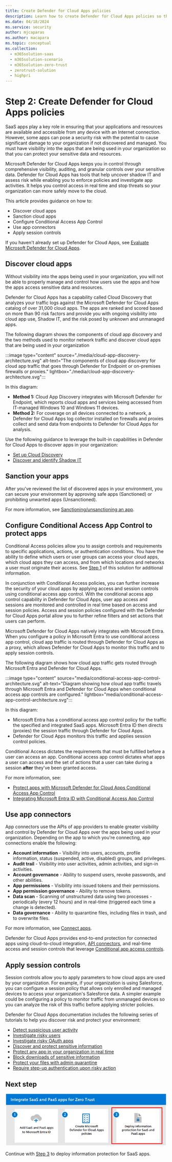 ```yaml
---
title: Create Defender for Cloud Apps policies
description: Learn how to create Defender for Cloud Apps policies so that you can properly manage and protect important resources.
ms.date: 04/18/2024
ms.service: security
author: mjcaparas
ms.author: macapara
ms.topic: conceptual
ms.collection:
  -	m365solution-saas
  -	m365solution-scenario
  -	m365solution-zero-trust
  -	zerotrust-solution
  - highpri
---
```


# Step 2: Create Defender for Cloud Apps policies

SaaS apps play a key role in ensuring that your applications and resources are available and accessible from any device with an Internet connection. However, some apps can pose a security risk with the potential to cause significant damage to your organization if not discovered and managed. You must have visibility into the apps that are being used in your organization so that you can protect your sensitive data and resources.

Microsoft Defender for Cloud Apps keeps you in control through comprehensive visibility, auditing, and granular controls over your sensitive data. Defender for Cloud Apps has tools that help uncover shadow IT and assess risk while enabling you to enforce policies and investigate app activities. It helps you control access in real time and stop threats so your organization can more safely move to the cloud.

This article provides guidance on how to:

- Discover cloud apps
- Sanction cloud apps
- Configure Conditional Access App Control
- Use app connectors
- Apply session controls

If you haven't already set up Defender for Cloud Apps, see [Evaluate Microsoft Defender for Cloud Apps](/microsoft-365/security/defender/eval-defender-mcas-overview).

## Discover cloud apps

Without visibility into the apps being used in your organization, you will not be able to properly manage and control how users use the apps and how the apps access sensitive data and resources.  

Defender for Cloud Apps has a capability called Cloud Discovery that analyzes your traffic logs against the Microsoft Defender for Cloud Apps catalog of over 31,000 cloud apps. The apps are ranked and scored based on more than 90 risk factors and provide you with ongoing visibility into cloud app use, Shadow IT, and the risk posed by unknown and unmanaged apps.

The following diagram shows the components of cloud app discovery and the two methods used to monitor network traffic and discover cloud apps that are being used in your organization

:::image type="content" source="./media/cloud-app-discovery-architecture.svg" alt-text="The components of cloud app discovery for cloud app traffic that goes through Defender for Endpoint or on-premises firewalls or proxies." lightbox="./media/cloud-app-discovery-architecture.svg":::

In this diagram:

- **Method 1:** Cloud App Discovery integrates with Microsoft Defender for Endpoint, which reports cloud apps and services being accessed from IT-managed Windows 10 and Windows 11 devices. 
- **Method 2:** For coverage on all devices connected to a network, a Defender for Cloud Apps log collector installed on firewalls and proxies collect and send data from endpoints to Defender for Cloud Apps for analysis.

Use the following guidance to leverage the built-in capabilities in Defender for Cloud Apps to discover apps in your organization:

- [Set up Cloud Discovery](/defender-cloud-apps/set-up-cloud-discovery)
- [Discover and identify Shadow IT](/defender-cloud-apps/tutorial-shadow-it#phase-1-discover-and-identify-shadow-it)

## Sanction your apps

After you've reviewed the list of discovered apps in your environment, you can secure your environment by approving safe apps (Sanctioned) or prohibiting unwanted apps (Unsanctioned).

For more information, see [Sanctioning/unsanctioning an app](/defender-cloud-apps/governance-discovery#sanctioningunsanctioning-an-app).

## Configure Conditional Access App Control to protect apps

Conditional Access policies allow you to assign controls and requirements to specific applications, actions, or authentication conditions. You have the ability to define which users or user groups can access your cloud apps, which cloud apps they can access, and from which locations and networks a user must originate their access. See [Step 1](add-saas-apps.md) of this solution for additional information.

In conjunction with Conditional Access policies, you can further increase the security of your cloud apps by applying access and session controls using conditional access app control. With the conditional access app control capability in Defender for Cloud Apps, user app access and sessions are monitored and controlled in real time based on access and session policies. Access and session policies configured with the Defender for Cloud Apps portal allow you to further refine filters and set actions that users can perform.

Microsoft Defender for Cloud Apps natively integrates with Microsoft Entra. When you configure a policy in Microsoft Entra to use conditional access app control, cloud app traffic is routed through Defender for Cloud Apps as a proxy, which allows Defender for Cloud Apps to monitor this traffic and to apply session controls.

The following diagram shows how cloud app traffic gets routed through Microsoft Entra and Defender for Cloud Apps.

:::image type="content" source="media/conditional-access-app-control-architecture.svg" alt-text="Diagram showing how cloud app traffic travels through Microsoft Entra and Defender for Cloud Apps when conditional access app controls are configured." lightbox="media/conditional-access-app-control-architecture.svg":::

In this diagram:

- Microsoft Entra has a conditional access app control policy for the traffic the specified and integrated SaaS apps. Microsoft Entra ID then directs (proxies) the session traffic through Defender for Cloud Apps.
- Defender for Cloud Apps monitors this traffic and applies session control policies.

Conditional Access dictates the requirements that must be fulfilled before a user can access an app. Conditional access app control dictates what apps a user can access and the set of actions that a user can take during a session **after** they've been granted access. 

For more information, see:

- [Protect apps with Microsoft Defender for Cloud Apps Conditional Access App Control](/defender-cloud-apps/proxy-intro-aad)
- [Integrating Microsoft Entra ID with Conditional Access App Control](/microsoft-365/security/defender/eval-defender-mcas-architecture#integrating-with-azure-ad-with-conditional-access-app-control)

## Use app connectors

App connectors use the APIs of app providers to enable greater visibility and control by Defender for Cloud Apps over the apps being used in your organization. Depending on the app to which you're connecting, app connections enable the following:

- **Account information** - Visibility into users, accounts, profile information, status (suspended, active, disabled) groups, and privileges.
- **Audit trail** - Visibility into user activities, admin activities, and sign-in activities.
- **Account governance** - Ability to suspend users, revoke passwords, and other abilities.
- **App permissions** - Visibility into issued tokens and their permissions.
- **App permission governance** - Ability to remove tokens.
- **Data scan** - Scanning of unstructured data using two processes -periodically (every 12 hours) and in real-time (triggered each time a change is detected).
- **Data governance** - Ability to quarantine files, including files in trash, and to overwrite files.

For more information, see [Connect apps](/defender-cloud-apps/enable-instant-visibility-protection-and-governance-actions-for-your-apps).

Defender for Cloud Apps provides end-to-end protection for connected apps using cloud-to-cloud integration, [API connectors](/defender-cloud-apps/enable-instant-visibility-protection-and-governance-actions-for-your-apps), and real-time access and session controls that leverage [Conditional app access controls](/defender-cloud-apps/proxy-intro-aad).

## Apply session controls

Session controls allow you to apply parameters to how cloud apps are used by your organization. For example, if your organization is using Salesforce, you can configure a session policy that allows only enrolled and managed devices to access your organization's Salesforce data. A simpler example could be configuring a policy to monitor traffic from unmanaged devices so you can analyze the risk of this traffic before applying stricter policies.

Defender for Cloud Apps documentation includes the following series of tutorials to help you discover risk and protect your environment:

- [Detect suspicious user activity](/cloud-app-security/tutorial-suspicious-activity)
- [Investigate risky users](/cloud-app-security/tutorial-ueba)
- [Investigate risky OAuth apps](/cloud-app-security/investigate-risky-oauth)
- [Discover and protect sensitive information](/cloud-app-security/tutorial-dlp)
- [Protect any app in your organization in real time](/cloud-app-security/tutorial-proxy)
- [Block downloads of sensitive information](/cloud-app-security/use-case-proxy-block-session-aad)
- [Protect your files with admin quarantine](/cloud-app-security/use-case-admin-quarantine)
- [Require step-up authentication upon risky action](/cloud-app-security/tutorial-step-up-authentication)

## Next step

[![The steps for integrating and protecting SaaS apps with Step 3 hightlighted.](./media/zero-trust-saas-apps-step-3.png)](deploy-information-protection-saas.md)

Continue with [Step 3](deploy-information-protection-saas.md) to deploy information protection for SaaS apps.
